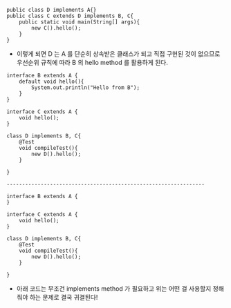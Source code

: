```
public class D implements A{}
public class C extends D implements B, C{
    public static void main(String[] args){
        new C().hello();
    }
}
```

- 이렇게 되면 D 는 A 를 단순히 상속받은 클래스가 되고 직접 구현된 것이 없으므로 우선순위 규칙에 따라 B 의 hello method 를 활용하게 된다.


```
interface B extends A {
    default void hello(){
        System.out.println("Hello from B");
    }
}

interface C extends A {
    void hello();
}

class D implements B, C{
    @Test
    void compileTest(){
        new D().hello();
    }
    
}

----------------------------------------------------------------

interface B extends A {
}

interface C extends A {
    void hello();
}

class D implements B, C{
    @Test
    void compileTest(){
        new D().hello();
    }

}

```

- 아래 코드는 무조건 implements method 가 필요하고 위는 어떤 걸 사용할지 정해줘야 하는 문제로 결국 귀결된다!
